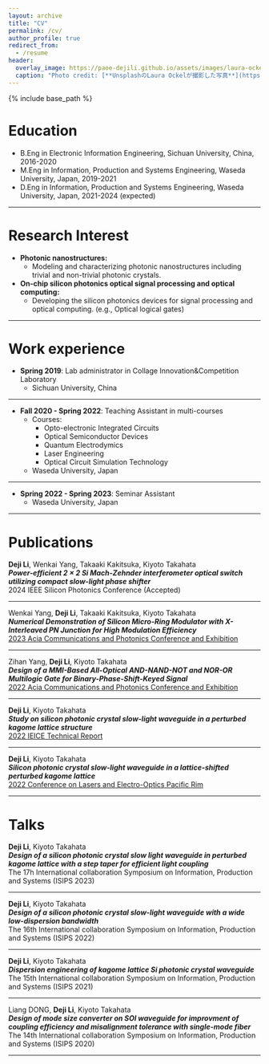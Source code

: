 ```yaml
---
layout: archive
title: "CV"
permalink: /cv/
author_profile: true
redirect_from:
  - /resume
header:
  overlay_image: https://paoe-dejili.github.io/assets/images/laura-ockel-qOx9KsvpqcM-unsplash.jpg
  caption: "Photo credit: [**UnsplashのLaura Ockelが撮影した写真**](https://unsplash.com/ja/%E5%86%99%E7%9C%9F/qOx9KsvpqcM)"  
---
```


{% include base_path %}

Education
======
* B.Eng in Electronic Information Engineering, Sichuan University, China, 2016-2020
* M.Eng in Information, Production and Systems Engineering, Waseda University, Japan, 2019-2021
* D.Eng in Information, Production and Systems Engineering, Waseda University, Japan, 2021-2024 (expected)

***

Research Interest
======
* **Photonic nanostructures:**          
  * Modeling and characterizing photonic nanostructures including trivial and non-trivial photonic crystals.
* **On-chip silicon photonics optical signal processing and optical computing:**         
  * Developing the silicon photonics devices for signal processing and optical computing. (e.g., Optical logical gates)          
<!-- * Silicon photonic devices: -->
  <!-- * Developing and analyzing high-performance on-chip optoelectronic devices. -->
  
***

Work experience
======
* **Spring 2019**: Lab administrator in Collage Innovation&Competition Laboratory
  * Sichuan University, China
  <!-- * Duties included: Experiment equipment maintenance, CNC and 3D printing safety management and operation instructions, and PCB design and 3D modeling instructions -->

***

* **Fall 2020 - Spring 2022**: Teaching Assistant in multi-courses
  * Courses: 
    * Opto-electronic Integrated Circuits
    * Optical Semiconductor Devices
    * Quantum Electrodymics
    * Laser Engineering
    * Optical Circuit Simulation Technology
  * Waseda University, Japan
  <!-- * Duties included: Handling homework and reports, tracking student attendance, and Q&A after class -->

***

* **Spring 2022 - Spring 2023**: Seminar Assistant
  * Waseda University, Japan
  <!-- * Duties included: Hosting the seminar, providing suggestions, and giving questions -->
  

***

Publications
======

**Deji Li**, Wenkai Yang, Takaaki Kakitsuka, Kiyoto Takahata          
***Power-efficient 2 × 2 Si Mach-Zehnder interferometer optical switch utilizing compact slow-light phase shifter***          
2024 IEEE Silicon Photonics Conference (Accepted)          

***

Wenkai Yang, **Deji Li**, Takaaki Kakitsuka, Kiyoto Takahata          
***Numerical Demonstration of Silicon Micro-Ring Modulator with X-Interleaved PN Junction for High Modulation Efficiency***          
[2023 Acia Communications and Photonics Conference and Exhibition](https://ieeexplore.ieee.org/abstract/document/10369178)          

***

Zihan Yang, **Deji Li**, Kiyoto Takahata          
***Design of a MMI-Based All-Optical AND-NAND-NOT and NOR-OR Multilogic Gate for Binary-Phase-Shift-Keyed Signal***          
[2022 Acia Communications and Photonics Conference and Exhibition](https://ieeexplore.ieee.org/abstract/document/10088751)          

***

**Deji Li**, Kiyoto Takahata          
***Study on silicon photonic crystal slow-light waveguide in a perturbed kagome lattice structure***          
[2022 IEICE Technical Report](https://ken.ieice.org/ken/paper/20221021GCN2/eng/)          

***

**Deji Li**, Kiyoto Takahata          
***Silicon photonic crystal slow-light waveguide in a lattice-shifted perturbed kagome lattice***          
[2022 Conference on Lasers and Electro-Optics Pacific Rim](https://opg.optica.org/abstract.cfm?uri=CLEOPR-2022-P_CTu8_04)          

***

Talks
======

**Deji Li**, Kiyoto Takahata          
***Design of a silicon photonic crystal slow light waveguide in perturbed kagome lattice with a step taper for efficient light coupling***          
The 17h International collaboration Symposium on Information, Production and Systems (ISIPS 2023)          

***

**Deji Li**, Kiyoto Takahata          
***Design of a silicon photonic crystal slow-light waveguide with a wide low-dispersion bandwidth***          
The 16th International collaboration Symposium on Information, Production and Systems (ISIPS 2022)          

***

**Deji Li**, Kiyoto Takahata          
***Dispersion engineering of kagome lattice Si photonic crystal waveguide***          
The 15th International collaboration Symposium on Information, Production and Systems (ISIPS 2021)          

***

Liang DONG, **Deji Li**, Kiyoto Takahata          
***Design of mode size converter on SOI waveguide for improvment of coupling efficiency and misalignment tolerance with single-mode fiber***          
The 14th International collaboration Symposium on Information, Production and Systems (ISIPS 2020)          

***


<!-- Technical Proficiencies
====== -->
<!-- * Electronic Engineering
  * PCB design farbrication and test. 
  * Microprocessor-related programs and peripheral circuit design.
* Photonics and Optoelectronics
  * Sub-skill 2.1
  * Sub-skill 2.2 -->
<!-- * For personal hobbies:
  * PCB design, farbrication, and test. 
  * Microprocessor and FPGA-related programing (C, Verilog) and peripheral circuit design.
  * 3D structure modeling and 3D-printing
* For academic research:
  * Programming languages: Matlab, Python, C
  * Academic software: COMSOL Multiphysics, Lumerical, Rsoft, MIT MEEP (MPB)
  * Platforms: Linux (Ubuntu and Centos): Building environment for multi-user remote access
* Great insterest in solving problems not only in academic research but also in daily life
  * I am not an expert in any specific programming language. To solve the problem, I am willing to use but not limited to programming languages such as C, C++, Python, Verilog, and Matlab -->

